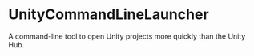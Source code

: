 # UnityCommandLineLauncher
A command-line tool to open Unity projects more quickly than the Unity Hub.

